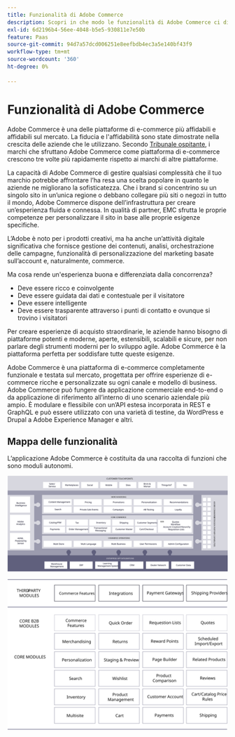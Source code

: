 ```yaml
---
title: Funzionalità di Adobe Commerce
description: Scopri in che modo le funzionalità di Adobe Commerce ci differenziano dalla concorrenza.
exl-id: 6d2196b4-56ee-4048-b5e5-930811e7e50b
feature: Paas
source-git-commit: 94d7a57dcd006251e8eefbdb4ec3a5e140bf43f9
workflow-type: tm+mt
source-wordcount: '360'
ht-degree: 0%

---
```


# Funzionalità di Adobe Commerce

Adobe Commerce è una delle piattaforme di e-commerce più affidabili e affidabili sul mercato. La fiducia e l&#39;affidabilità sono state dimostrate nella crescita delle aziende che le utilizzano. Secondo [Tribunale ospitante](https://hostingtribunal.com/blog/magento-statistics/#gref), i marchi che sfruttano Adobe Commerce come piattaforma di e-commerce crescono tre volte più rapidamente rispetto ai marchi di altre piattaforme.

La capacità di Adobe Commerce di gestire qualsiasi complessità che il tuo marchio potrebbe affrontare l’ha resa una scelta popolare in quanto le aziende ne migliorano la sofisticatezza. Che i brand si concentrino su un singolo sito in un’unica regione o debbano collegare più siti o negozi in tutto il mondo, Adobe Commerce dispone dell’infrastruttura per creare un’esperienza fluida e connessa. In qualità di partner, EMC sfrutta le proprie competenze per personalizzare il sito in base alle proprie esigenze specifiche.

L’Adobe è noto per i prodotti creativi, ma ha anche un’attività digitale significativa che fornisce gestione dei contenuti, analisi, orchestrazione delle campagne, funzionalità di personalizzazione del marketing basate sull’account e, naturalmente, commerce.

Ma cosa rende un&#39;esperienza buona e differenziata dalla concorrenza?

- Deve essere ricco e coinvolgente
- Deve essere guidata dai dati e contestuale per il visitatore
- Deve essere intelligente
- Deve essere trasparente attraverso i punti di contatto e ovunque si trovino i visitatori

Per creare esperienze di acquisto straordinarie, le aziende hanno bisogno di piattaforme potenti e moderne, aperte, estensibili, scalabili e sicure, per non parlare degli strumenti moderni per lo sviluppo agile. Adobe Commerce è la piattaforma perfetta per soddisfare tutte queste esigenze.

Adobe Commerce è una piattaforma di e-commerce completamente funzionale e testata sul mercato, progettata per offrire esperienze di e-commerce ricche e personalizzate su ogni canale e modello di business. Adobe Commerce può fungere da applicazione commerciale end-to-end o da applicazione di riferimento all’interno di uno scenario aziendale più ampio. È modulare e flessibile con un’API estesa incorporata in REST e GraphQL e può essere utilizzato con una varietà di testine, da WordPress e Drupal a Adobe Experience Manager e altri.

## Mappa delle funzionalità

L’applicazione Adobe Commerce è costituita da una raccolta di funzioni che sono moduli autonomi.

![Mappa delle funzionalità di Adobe Commerce](../../assets/playbooks/capabilities-map.svg)

![Mappa delle funzionalità di Adobe Commerce](../../assets/playbooks/capabilities-modules.svg)
